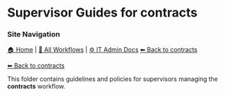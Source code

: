 # Supervisor Guides for contracts

### Site Navigation
[🏠 Home](../../../README.md) | [📂 All Workflows](../../../users/users.md) | [⚙ IT Admin Docs](../../../it-admins/README.md)
[⬅ Back to contracts](../README.md)

[⬅ Back to contracts](../README.md)

This folder contains guidelines and policies for supervisors managing the **contracts** workflow.